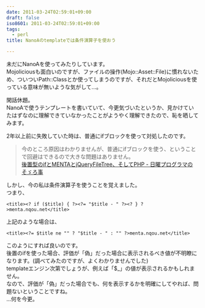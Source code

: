 ```yaml
---
date: 2011-03-24T02:59:01+09:00
draft: false
iso8601: 2011-03-24T02:59:01+09:00
tags:
  - perl
title: NanoAのtemplateでは条件演算子を使おう

---
```


未だにNanoAを使ってみたりしています。  
Mojoliciousも面白いのですが、ファイルの操作(Mojo::Asset::File)に慣れないため、ついついPath::Classとか使ってしまうのですが、それだとMojoliciousを使っている意味が無いような気がして...。  

閑話休題。  
NanoAで使うテンプレートを書いていて、今更気づいたというか、見かけていたはずなのに理解できていなかったことがようやく理解できたので、恥を晒してみます。

2年以上前に失敗していた時は、普通にifブロックを使って対処したのです。

> 今のところ原因はわかりませんが、普通にifブロックを使う、ということで回避はできるので大きな問題はありません。  
> [後置型のifとMENTAとjQueryFileTree、そしてPHP - 日曜プログラマのそゞろ事](http://weblog.nqou.net/archives/20081230202942.html)

しかし、今の私は条件演算子を使うことを覚えました。  
つまり、

```text
<title><? if ($title) { ?><?= "$title - " ?><? } ?>menta.nqou.net</title>
```

上記のような場合は、

```text
<title><?= $title ne "" ? "$title - " : "" ?>menta.nqou.net</title>
```

このようにすれば良いのです。  
後置のifを使った場合、評価が「偽」だった場合に表示されるべき値が不明瞭になります。(調べてみたのですが、よくわかりませんでした)  
templateエンジン次第でしょうが、例えば「$_」の値が表示されるかもしれません。  
なので、評価が「偽」だった場合でも、何を表示するかを明確にしてやれば、問題ないということですね。  
...何を今更。
